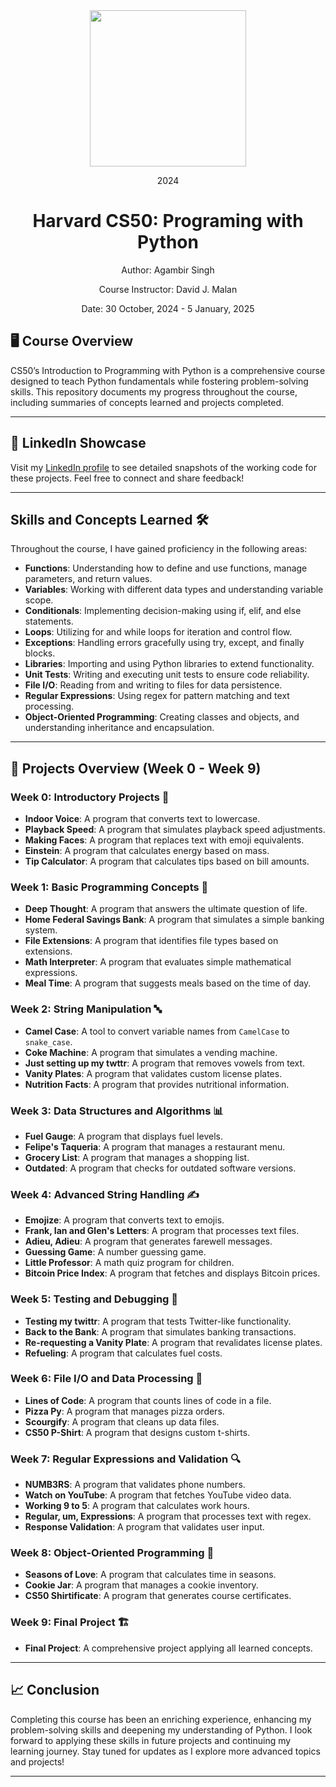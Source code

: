 <div align=center>
    <img src="https://upload.wikimedia.org/wikipedia/commons/thumb/c/cc/Harvard_University_coat_of_arms.svg/800px-Harvard_University_coat_of_arms.svg.png" height=250>
    <p> 2024</p>
    <h1> Harvard CS50: Programing with Python </h1>
    <p>Author: Agambir Singh</p>
    <p>Course Instructor: David J. Malan</p>
    <p>Date: 30 October, 2024 - 5 January, 2025</p>
</div>

## 🖥️ Course Overview  
CS50’s Introduction to Programming with Python is a comprehensive course designed to teach Python fundamentals while fostering problem-solving skills. This repository documents my progress throughout the course, including summaries of concepts learned and projects completed.

---

## 💼 LinkedIn Showcase  
Visit my [LinkedIn profile](https://www.linkedin.com/in/agambir/) to see detailed snapshots of the working code for these projects. Feel free to connect and share feedback!  

---

## Skills and Concepts Learned 🛠️

Throughout the course, I have gained proficiency in the following areas:

- **Functions**: Understanding how to define and use functions, manage parameters, and return values.
- **Variables**: Working with different data types and understanding variable scope.
- **Conditionals**: Implementing decision-making using if, elif, and else statements.
- **Loops**: Utilizing for and while loops for iteration and control flow.
- **Exceptions**: Handling errors gracefully using try, except, and finally blocks.
- **Libraries**: Importing and using Python libraries to extend functionality.
- **Unit Tests**: Writing and executing unit tests to ensure code reliability.
- **File I/O**: Reading from and writing to files for data persistence.
- **Regular Expressions**: Using regex for pattern matching and text processing.
- **Object-Oriented Programming**: Creating classes and objects, and understanding inheritance and encapsulation.

---

## 🎯 Projects Overview (Week 0 - Week 9)  

### **Week 0: Introductory Projects** 🌟  
- **Indoor Voice**: A program that converts text to lowercase.  
- **Playback Speed**: A program that simulates playback speed adjustments.  
- **Making Faces**: A program that replaces text with emoji equivalents.  
- **Einstein**: A program that calculates energy based on mass.  
- **Tip Calculator**: A program that calculates tips based on bill amounts.  

### **Week 1: Basic Programming Concepts** 🧮  
- **Deep Thought**: A program that answers the ultimate question of life.  
- **Home Federal Savings Bank**: A program that simulates a simple banking system.  
- **File Extensions**: A program that identifies file types based on extensions.  
- **Math Interpreter**: A program that evaluates simple mathematical expressions.  
- **Meal Time**: A program that suggests meals based on the time of day.  

### **Week 2: String Manipulation** 🔤  
- **Camel Case**: A tool to convert variable names from `CamelCase` to `snake_case`.  
- **Coke Machine**: A program that simulates a vending machine.  
- **Just setting up my twttr**: A program that removes vowels from text.  
- **Vanity Plates**: A program that validates custom license plates.  
- **Nutrition Facts**: A program that provides nutritional information.  

### **Week 3: Data Structures and Algorithms** 📊  
- **Fuel Gauge**: A program that displays fuel levels.  
- **Felipe's Taqueria**: A program that manages a restaurant menu.  
- **Grocery List**: A program that manages a shopping list.  
- **Outdated**: A program that checks for outdated software versions.  

### **Week 4: Advanced String Handling** ✍️  
- **Emojize**: A program that converts text to emojis.  
- **Frank, Ian and Glen's Letters**: A program that processes text files.  
- **Adieu, Adieu**: A program that generates farewell messages.  
- **Guessing Game**: A number guessing game.  
- **Little Professor**: A math quiz program for children.  
- **Bitcoin Price Index**: A program that fetches and displays Bitcoin prices.  

### **Week 5: Testing and Debugging** 🐞  
- **Testing my twittr**: A program that tests Twitter-like functionality.  
- **Back to the Bank**: A program that simulates banking transactions.  
- **Re-requesting a Vanity Plate**: A program that revalidates license plates.  
- **Refueling**: A program that calculates fuel costs.  

### **Week 6: File I/O and Data Processing** 📂  
- **Lines of Code**: A program that counts lines of code in a file.  
- **Pizza Py**: A program that manages pizza orders.  
- **Scourgify**: A program that cleans up data files.  
- **CS50 P-Shirt**: A program that designs custom t-shirts.  

### **Week 7: Regular Expressions and Validation** 🔍  
- **NUMB3RS**: A program that validates phone numbers.  
- **Watch on YouTube**: A program that fetches YouTube video data.  
- **Working 9 to 5**: A program that calculates work hours.  
- **Regular, um, Expressions**: A program that processes text with regex.  
- **Response Validation**: A program that validates user input.  

### **Week 8: Object-Oriented Programming** 🚀  
- **Seasons of Love**: A program that calculates time in seasons.  
- **Cookie Jar**: A program that manages a cookie inventory.  
- **CS50 Shirtificate**: A program that generates course certificates.  

### **Week 9: Final Project** 🏗️  
- **Final Project**: A comprehensive project applying all learned concepts.  

---

## 📈 Conclusion  
Completing this course has been an enriching experience, enhancing my problem-solving skills and deepening my understanding of Python. I look forward to applying these skills in future projects and continuing my learning journey. Stay tuned for updates as I explore more advanced topics and projects!  

---
